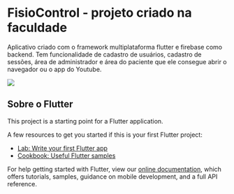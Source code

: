 # FisioControl - projeto criado na faculdade

Aplicativo criado com o framework multiplataforma flutter e firebase como backend.
Tem funcionalidade de cadastro de usuários, cadastro de sessões, área de administrador e área do paciente que ele consegue abrir o navegador ou o app do Youtube.


<img src="https://github.com/gisesma/flutterappfisio/blob/main/Tela_Cadastro.png"/>

## Sobre o Flutter

This project is a starting point for a Flutter application.

A few resources to get you started if this is your first Flutter project:

- [Lab: Write your first Flutter app](https://flutter.dev/docs/get-started/codelab)
- [Cookbook: Useful Flutter samples](https://flutter.dev/docs/cookbook)

For help getting started with Flutter, view our
[online documentation](https://flutter.dev/docs), which offers tutorials,
samples, guidance on mobile development, and a full API reference.
